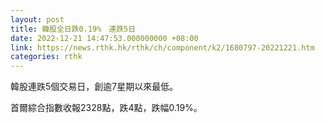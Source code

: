 ```yaml
---
layout: post
title: 韓股全日跌0.19%　連跌5日
date: 2022-12-21 14:47:53.000000000 +08:00
link: https://news.rthk.hk/rthk/ch/component/k2/1680797-20221221.htm
categories: rthk
---
```


韓股連跌5個交易日，創逾7星期以來最低。

首爾綜合指數收報2328點，跌4點，跌幅0.19%。
